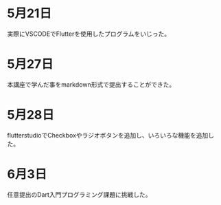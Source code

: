 # 5月21日
実際にVSCODEでFlutterを使用したプログラムをいじった。
# 5月27日
本講座で学んだ事をmarkdown形式で提出することができた。
# 5月28日
flutterstudioでCheckboxやラジオボタンを追加し、いろいろな機能を追加した。
# 6月3日
任意提出のDart入門プログラミング課題に挑戦した。
